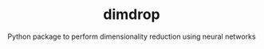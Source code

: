 ---
layout: project
title: dimdrop
subtitle: Python package to perform dimensionality reduction using neural networks
key: dimdrop
thumb: /assets/img/projects/dimdrop.jpg
permalink: projects/dimdrop
description: >-
    I wrote a lot of code for my thesis, so I decided afterwards to release it as an open source Python package.
time_format: "%Y"
started: 2019-01-01
ended: now
language: 
    - python:
        frameworks:
            - keras
            - numpy
            - sklearn 
featured: false
status: active
links: 
    - type: github
      url: https://github.com/theodedeken/dimdrop
      text: Source
    - type: docs
      url: https://www.theodedeken.xyz/dimdrop/
      text: Documentation 
    - type: web
      url: https://pypi.org/project/dimdrop/ 
      text: pip Package
tags: 
  - machine learning
  - neural networks
  - pip
  - package
---